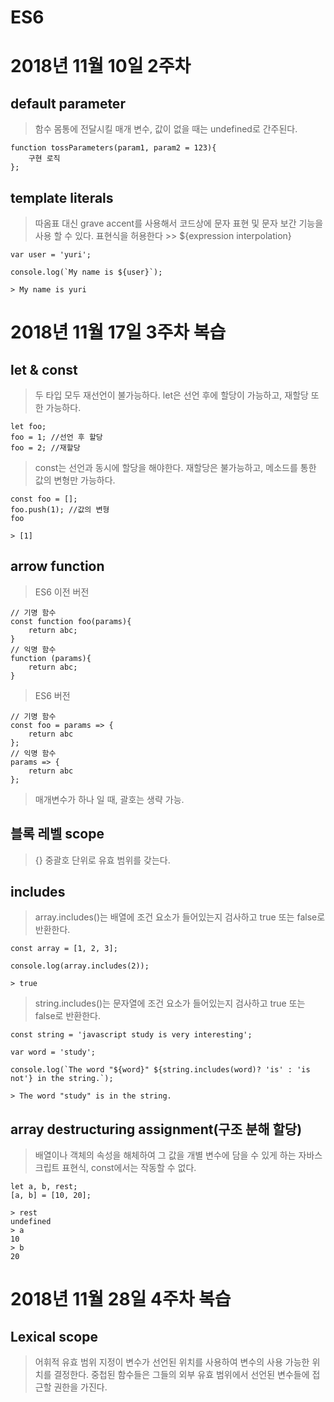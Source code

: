 # ES6

# 2018년 11월 10일 2주차

## default parameter
> 함수 몸통에 전달시킬 매개 변수, 값이 없을 때는 undefined로 간주된다.
```
function tossParameters(param1, param2 = 123){
    구현 로직
};
```

## template literals
> 따옴표 대신 grave accent를 사용해서 코드상에 문자 표현 및 문자 보간 기능을 사용 할 수 있다. 표현식을 허용한다 >> ${expression interpolation}
```
var user = 'yuri';

console.log(`My name is ${user}`);

> My name is yuri
```

# 2018년 11월 17일 3주차 복습

## let & const
> 두 타입 모두 재선언이 불가능하다.
> let은 선언 후에 할당이 가능하고, 재할당 또한 가능하다.
```
let foo;
foo = 1; //선언 후 할당
foo = 2; //재할당
```
> const는 선언과 동시에 할당을 해야한다. 재할당은 불가능하고, 메소드를 통한 값의 변형만 가능하다.
```
const foo = [];
foo.push(1); //값의 변형
foo

> [1]
```
> 
## arrow function
> ES6 이전 버전
```
// 기명 함수
const function foo(params){
    return abc;
}
// 익명 함수
function (params){
    return abc;
}   
```
> ES6 버전
```
// 기명 함수
const foo = params => { 
    return abc
};
// 익명 함수
params => { 
    return abc
};
```
> 매개변수가 하나 일 때, 괄호는 생략 가능.

## 블록 레벨 scope
> {} 중괄호 단위로 유효 범위를 갖는다.

## includes
> array.includes()는 배열에 조건 요소가 들어있는지 검사하고 true 또는 false로 반환한다.
```
const array = [1, 2, 3];

console.log(array.includes(2));

> true

```
> string.includes()는 문자열에 조건 요소가 들어있는지 검사하고 true 또는 false로 반환한다.
```
const string = 'javascript study is very interesting';

var word = 'study';

console.log(`The word "${word}" ${string.includes(word)? 'is' : 'is not'} in the string.`);

> The word "study" is in the string.

```
## array destructuring assignment(구조 분해 할당)
> 배열이나 객체의 속성을 해체하여 그 값을 개별 변수에 담을 수 있게 하는 자바스크립트 표현식, const에서는 작동할 수 없다.
```
let a, b, rest;
[a, b] = [10, 20];

> rest
undefined
> a
10
> b
20
```

# 2018년 11월 28일 4주차 복습

## Lexical scope

> 어휘적 유효 범위 지정이 변수가 선언된 위치를 사용하여 변수의 사용 가능한 위치를 결정한다. 중첩된 함수들은 그들의 외부 유효 범위에서 선언된 변수들에 접근할 권한을 가진다.

